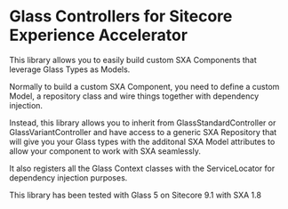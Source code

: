 # Glass Controllers for Sitecore Experience Accelerator

This library allows you to easily build custom SXA Components that leverage Glass Types as Models. 

Normally to build a custom SXA Component, you need to define a custom Model, a repository class and wire things together with dependency injection.

Instead, this library allows you to inherit from GlassStandardController or GlassVariantController and have access to a generic SXA Repository that will give you your Glass types with the additonal SXA Model attributes to allow your component to work with SXA seamlessly.

It also registers all the Glass Context classes with the ServiceLocator for dependency injection purposes.

This library has been tested with Glass 5 on Sitecore 9.1 with SXA 1.8

